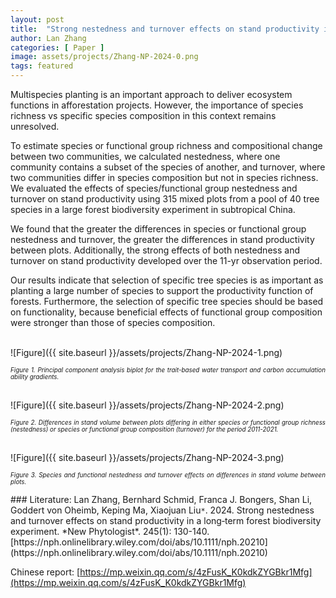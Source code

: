 ```yaml
---
layout: post
title:  "Strong nestedness and turnover effects on stand productivity in a long‐term forest biodiversity experiment"
author: Lan Zhang
categories: [ Paper ]
image: assets/projects/Zhang-NP-2024-0.png
tags: featured
---
```

Multispecies planting is an important approach to deliver ecosystem functions in afforestation projects. However, the importance of species richness vs specific species composition in this context remains unresolved. 

To estimate species or functional group richness and compositional change between two communities, we calculated nestedness, where one community contains a subset of the species of another, and turnover, where two communities differ in species composition but not in species richness. We evaluated the effects of species/functional group nestedness and turnover on stand productivity using 315 mixed plots from a pool of 40 tree species in a large forest biodiversity experiment in subtropical China.

We found that the greater the differences in species or functional group nestedness and turnover, the greater the differences in stand productivity between plots. Additionally, the strong effects of both nestedness and turnover on stand productivity developed over the 11-yr observation period.

Our results indicate that selection of specific tree species is as important as planting a large number of species to support the productivity function of forests. Furthermore, the selection of specific tree species should be based on functionality, because beneficial effects of functional group composition were stronger than those of species composition.

<br>
![Figure]({{ site.baseurl }}/assets/projects/Zhang-NP-2024-1.png)
<p style='text-align: justify;' ><span style="font-style: italic; font-size:70%">Figure 1. Principal component analysis biplot for the trait-based water transport and carbon accumulation ability gradients. 
</span></p>

<br>
![Figure]({{ site.baseurl }}/assets/projects/Zhang-NP-2024-2.png)
<p style='text-align: justify;' ><span style="font-style: italic; font-size:70%">Figure 2. Differences in stand volume between plots differing in either species or functional group richness (nestedness) or species or functional group composition (turnover) for the period 2011-2021. 
</span></p>

<br>
![Figure]({{ site.baseurl }}/assets/projects/Zhang-NP-2024-3.png)
<p style='text-align: justify;' ><span style="font-style: italic; font-size:70%">Figure 3. Species and functional nestedness and turnover effects on differences in stand volume between plots.
</span></p>
### Literature:
Lan Zhang, Bernhard Schmid, Franca J. Bongers, Shan Li, Goddert von Oheimb, Keping Ma, Xiaojuan Liu<code>&ast;</code>. 2024. Strong nestedness and turnover effects on stand productivity in a long‐term forest biodiversity experiment. *New Phytologist*. 245(1): 130-140. [https://nph.onlinelibrary.wiley.com/doi/abs/10.1111/nph.20210](https://nph.onlinelibrary.wiley.com/doi/abs/10.1111/nph.20210)

Chinese report: [https://mp.weixin.qq.com/s/4zFusK_K0kdkZYGBkr1Mfg](https://mp.weixin.qq.com/s/4zFusK_K0kdkZYGBkr1Mfg)
